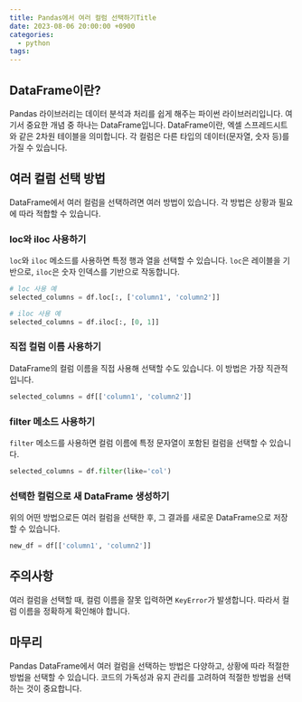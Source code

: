 ```yaml
---
title: Pandas에서 여러 컬럼 선택하기Title
date: 2023-08-06 20:00:00 +0900
categories:
  - python
tags:
---
```


## DataFrame이란?

Pandas 라이브러리는 데이터 분석과 처리를 쉽게 해주는 파이썬 라이브러리입니다. 여기서 중요한 개념 중 하나는 DataFrame입니다. DataFrame이란, 엑셀 스프레드시트와 같은 2차원 테이블을 의미합니다. 각 컬럼은 다른 타입의 데이터(문자열, 숫자 등)를 가질 수 있습니다.

## 여러 컬럼 선택 방법

DataFrame에서 여러 컬럼을 선택하려면 여러 방법이 있습니다. 각 방법은 상황과 필요에 따라 적합할 수 있습니다.

### loc와 iloc 사용하기

`loc`와 `iloc` 메소드를 사용하면 특정 행과 열을 선택할 수 있습니다. `loc`은 레이블을 기반으로, `iloc`은 숫자 인덱스를 기반으로 작동합니다.

```python
# loc 사용 예
selected_columns = df.loc[:, ['column1', 'column2']]

# iloc 사용 예
selected_columns = df.iloc[:, [0, 1]]
```

### 직접 컬럼 이름 사용하기

DataFrame의 컬럼 이름을 직접 사용해 선택할 수도 있습니다. 이 방법은 가장 직관적입니다.

```python
selected_columns = df[['column1', 'column2']]
```

### filter 메소드 사용하기

`filter` 메소드를 사용하면 컬럼 이름에 특정 문자열이 포함된 컬럼을 선택할 수 있습니다. 

```python
selected_columns = df.filter(like='col')
```

### 선택한 컬럼으로 새 DataFrame 생성하기

위의 어떤 방법으로든 여러 컬럼을 선택한 후, 그 결과를 새로운 DataFrame으로 저장할 수 있습니다.

```python
new_df = df[['column1', 'column2']]
```

## 주의사항

여러 컬럼을 선택할 때, 컬럼 이름을 잘못 입력하면 `KeyError`가 발생합니다. 따라서 컬럼 이름을 정확하게 확인해야 합니다.

## 마무리

Pandas DataFrame에서 여러 컬럼을 선택하는 방법은 다양하고, 상황에 따라 적절한 방법을 선택할 수 있습니다. 코드의 가독성과 유지 관리를 고려하여 적절한 방법을 선택하는 것이 중요합니다.